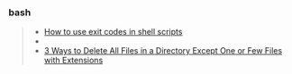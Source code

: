 ### bash 
> - [How to use exit codes in shell scripts](https://www.cyberciti.biz/faq/bash-get-exit-code-of-command/)
> - [](https://linuxize.com/post/how-to-check-if-string-contains-substring-in-bash/#:~:text=contains%20a%20substring.-,Using%20Wildcards,is%20contained%20in%20the%20string.) 
> - [3 Ways to Delete All Files in a Directory Except One or Few Files with Extensions](https://www.tecmint.com/delete-all-files-in-directory-except-one-few-file-extensions/)
